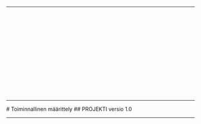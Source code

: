
<hr/>
<br>
<br>
<br>
<br>
<br>
<br>
<br>
<br>
<br>
<br>
<br>
<br>
<br>
<hr/>
# Toiminnallinen määrittely
## PROJEKTI
versio 1.0
<hr/>